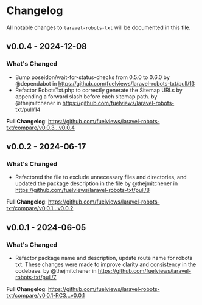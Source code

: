 # Changelog

All notable changes to `laravel-robots-txt` will be documented in this file.

## v0.0.4 - 2024-12-08

### What's Changed

* Bump poseidon/wait-for-status-checks from 0.5.0 to 0.6.0 by @dependabot in https://github.com/fuelviews/laravel-robots-txt/pull/13
* Refactor RobotsTxt.php to correctly generate the Sitemap URLs by appending a forward slash before each sitemap path. by @thejmitchener in https://github.com/fuelviews/laravel-robots-txt/pull/14

**Full Changelog**: https://github.com/fuelviews/laravel-robots-txt/compare/v0.0.3...v0.0.4

## v0.0.2 - 2024-06-17

### What's Changed

* Refactored the  file to exclude unnecessary files and directories, and updated the package description in the  file by @thejmitchener in https://github.com/fuelviews/laravel-robots-txt/pull/8

**Full Changelog**: https://github.com/fuelviews/laravel-robots-txt/compare/v0.0.1...v0.0.2

## v0.0.1 - 2024-06-05

### What's Changed

* Refactor package name and description, update route name for robots txt. These changes were made to improve clarity and consistency in the codebase. by @thejmitchener in https://github.com/fuelviews/laravel-robots-txt/pull/7

**Full Changelog**: https://github.com/fuelviews/laravel-robots-txt/compare/v0.0.1-RC3...v0.0.1
